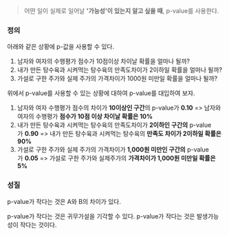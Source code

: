 >어떤 일이 실제로 일어날 **'가능성'이 있는지 알고 싶을 때**, p-value를 사용한다.

### 정의

아래와 같은 상황에 p-값을 사용할 수 있다.
1.  남자와 여자의 수행평가 점수가 10점이상 차이날 확률을 얼마나 될까?
2.  내가 만든 탕수육과 시켜먹는 탕수육의 만족도차이가 2이하일 확률을 얼마나 될까?
3.  가설로 구한 주가와 실제 주가의 가격차이가 1000원 미만일 확률을 얼마나 될까?

위에서 p-value를 사용할 수 있는 상황에 대하여 p-value를 대입하여 보자.
1.  남자와 여자 수행평가 점수의 차이가 **10이상인 구간**의 p-value가 **0.10** => 남자와 여자의 수행평가 **점수가 10점 이상 차이날 확률은 10%**
2.  내가 만든 탕수육과 시켜먹는 탕수육의 만족도차이가 **2이하인 구간의** p-value가 **0.90** => 내가 만든 탕수육과 시켜먹는 탕수육의 **만족도 차이가 2이하일 확률은 90%**
3.  가설로 구한 주가와 실제 주가의 가격차이가 **1,000원 미만인 구간의** p-value가 **0.05** => 가설로 구한 주가와 실제주가의 **가격차이가 1,000원 미만일 확률은 5%**

### 성질
p-value가 작다는 것은 A와 B의 차이가 있다.

p-value가 작다는 것은 귀무가설을 기각할 수 있다. 
p-value가 작다는 것은 발생가능성이 작다는 것이다. 